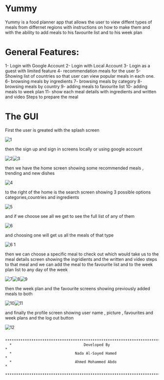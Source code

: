 # Yummy

Yummy is a food planner app that allows the user to view diffent types of meals from differnet regions with instructions on how to make them and with the ability to add meals to his favourite list and to his week plan

General Features:
===================
1- Login with Google Account
2- Login with Local Account
3- Login as a guest with limited feature
4- recommendation meals for the user 
5- Showing list of countries so that user can view popular meals in each one.
6- browsing meals by ingredients
7- browsing meals by category
8- browsing meals by country
9- adding meals to favourite list
10- adding meals to week plan
11- show each meal details with ingredients and written and video Steps to prepare the meal

The GUI
========

First the user is greated with the splash screen

![1](https://user-images.githubusercontent.com/120793640/218337828-055550f2-7f91-4bff-8952-07195d15859c.jpg)

then the sign up and sign in screens locally or using google account

![2](https://user-images.githubusercontent.com/120793640/218337875-365f002e-04f7-482c-989f-f7d0b1c99d4c.jpg)![3](https://user-images.githubusercontent.com/120793640/218337880-6fdd54d7-e22b-458b-8b38-fd5f90fd2319.jpg)

then we have the home screen showing some recommended meals , trending and new dishes

![4](https://user-images.githubusercontent.com/120793640/218337956-45a40266-91fb-4aae-9751-27c11c8333a0.jpg)

to the right of the home is the search screen showing 3 possible options categories,countries and ingredients

![5](https://user-images.githubusercontent.com/120793640/218338049-ac65e3ae-07c2-42e8-81f7-b3d6a22accf2.jpg)

and if we choose see all we get to see the full list of any of them

![6](https://user-images.githubusercontent.com/120793640/218338066-2f243b77-42db-4f42-a9f2-34829a28ff63.jpg)

and choosing one will get us all the meals of that type

![6 1](https://user-images.githubusercontent.com/120793640/218338206-ff426920-fbee-4e80-841f-ace8c09754ad.jpg)

then we can choose a specific meal to check out which would take us to the meal details screen showing the ingridients and the written and video steps to that meal and we can add the meal to the favourite list and to the week plan list to any day of the week

![7](https://user-images.githubusercontent.com/120793640/218338264-30b2220e-cab8-488a-83b4-7f07680798c7.jpg)![8](https://user-images.githubusercontent.com/120793640/218338266-a31ef9f2-8c2c-4ba4-9815-72af2b0e3e71.jpg)![9](https://user-images.githubusercontent.com/120793640/218338270-470427e7-7dd8-42bb-b7b8-0b0bd1d02c54.jpg)

then the week plan and the favourite screens showing previously added meals to both

![10](https://user-images.githubusercontent.com/120793640/218338387-a57721b9-abdd-4baa-a08a-1a3fcb3e2aa2.jpg)![11](https://user-images.githubusercontent.com/120793640/218338393-b19d7a59-b7ad-49c6-ba15-a8296683d7cc.jpg)

and finally the profile screen showing user name , picture , favourites and week plans and the log out button

![12](https://user-images.githubusercontent.com/120793640/218338438-a84fd4f9-033b-4af5-be07-e3f1d202df74.jpg)


                        
      ***********************************************************************************
      *                                 Developed By                                    *
      *                             Nada Al-Sayed Hamed                                 *
      *                             Ahmed Mohammed Abdo                                 *
      ***********************************************************************************
      



